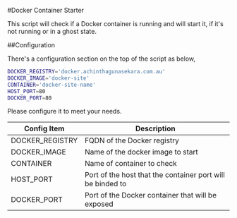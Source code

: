 #Docker Container Starter

This script will check if a Docker container is running and will start it, if it's not running or in a ghost state.

##Configuration

There's a configuration section on the top of the script as below,

```bash
DOCKER_REGISTRY='docker.achinthagunasekara.com.au'
DOCKER_IMAGE='docker-site'
CONTAINER='docker-site-name'
HOST_PORT=80
DOCKER_PORT=80
```

Please configure it to meet your needs.

| Config Item | Description |
| ------------|-------------|
| DOCKER_REGISTRY | FQDN of the Docker registry |
| DOCKER_IMAGE | Name of the docker image to start |
| CONTAINER | Name of container to check |
| HOST_PORT | Port of the host that the container port will be binded to |
| DOCKER_PORT | Port of the Docker container that will be exposed |















